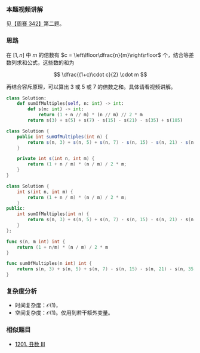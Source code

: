 ### 本题视频讲解

见[【周赛 342】](https://www.bilibili.com/video/BV1Bs4y1A7Wa/)第二题。

### 思路

在 $[1,n]$ 中 $m$ 的倍数有 $c = \left\lfloor\dfrac{n}{m}\right\rfloor$ 个，结合等差数列求和公式，这些数的和为

$$
\dfrac{(1+c)\cdot c}{2} \cdot m
$$

再结合容斥原理，可以算出 $3$ 或 $5$ 或 $7$ 的倍数之和。具体请看视频讲解。

```py [sol1-Python3]
class Solution:
    def sumOfMultiples(self, n: int) -> int:
        def s(m: int) -> int:
            return (1 + n // m) * (n // m) // 2 * m
        return s(3) + s(5) + s(7) - s(15) - s(21) - s(35) + s(105)
```

```java [sol1-Java]
class Solution {
    public int sumOfMultiples(int n) {
        return s(n, 3) + s(n, 5) + s(n, 7) - s(n, 15) - s(n, 21) - s(n, 35) + s(n, 105);
    }

    private int s(int n, int m) {
        return (1 + n / m) * (n / m) / 2 * m;
    }
}
```

```cpp [sol1-C++]
class Solution {
    int s(int n, int m) {
        return (1 + n / m) * (n / m) / 2 * m;
    }
public:
    int sumOfMultiples(int n) {
        return s(n, 3) + s(n, 5) + s(n, 7) - s(n, 15) - s(n, 21) - s(n, 35) + s(n, 105);
    }
};
```

```go [sol1-Go]
func s(n, m int) int {
	return (1 + n/m) * (n / m) / 2 * m
}

func sumOfMultiples(n int) int {
	return s(n, 3) + s(n, 5) + s(n, 7) - s(n, 15) - s(n, 21) - s(n, 35) + s(n, 105)
}
```

### 复杂度分析

- 时间复杂度：$\mathcal{O}(1)$，
- 空间复杂度：$\mathcal{O}(1)$。仅用到若干额外变量。

### 相似题目

- [1201. 丑数 III](https://leetcode.cn/problems/ugly-number-iii/)
